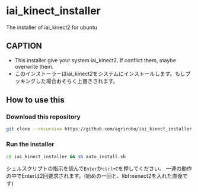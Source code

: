# iai_kinect_installer
The installer of iai_kinect2 for ubuntu

## CAPTION
- This installer give your system iai_kinect2. If conflict them, maybe overwrite them.
- このインストーラーはiai_kinect2をシステムにインストールします。もしブッキングした場合おそらく上書きされます。

## How to use this
### Download this repository

```bash
git clone --recursive https://github.com/agrirobo/iai_kinect_installer
```

### Run the installer

```bash
cd iai_kinect_installer && sh auto_install.sh
```

シェルスクリプトの指示を読んで`Enter`か`ctrl+C`を押してください。
一連の動作の中でEnterは2回要求されます。(始めの一回と、libfreenect2を入れた直後です)
